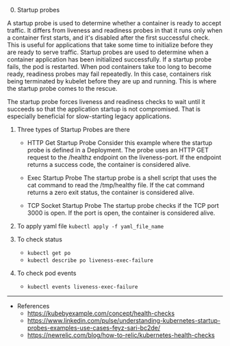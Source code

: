 
0. Startup probes

A startup probe is used to determine whether a container is ready to accept traffic. It differs from liveness and readiness probes in that it runs only when a container first starts, and it's disabled after the first successful check. This is useful for applications that take some time to initialize before they are ready to serve traffic.
Startup probes are used to determine when a container application has been initialized successfully. If a startup probe fails, the pod is restarted. When pod containers take too long to become ready, readiness probes may fail repeatedly. In this case, containers risk being terminated by kubelet before they are up and running. This is where the startup probe comes to the rescue.

The startup probe forces liveness and readiness checks to wait until it succeeds so that the application startup is not compromised. That is especially beneficial for slow-starting legacy applications.

1. Three types of Startup Probes are there
	-	HTTP Get Startup Probe
		Consider this example where the startup probe is defined in a Deployment. The probe uses an HTTP GET request to the /healthz endpoint on the liveness-port. If the endpoint returns a success code, the container is considered alive.

	-	Exec Startup Probe
		The startup probe is a shell script that uses the cat command to read the /tmp/healthy file. If the cat command returns a zero exit status, the container is considered alive.

	-	TCP Socket Startup Probe
		The startup probe checks if the TCP port 3000 is open. If the port is open, the container is considered alive.

2. To apply yaml file `kubectl apply -f yaml_file_name`

3. To check status 
	-	`kubectl get po`
	-	`kubectl describe po liveness-exec-failure`

4. To check pod events
	-	`kubectl events liveness-exec-failure`

---

-	References
	-	https://kubebyexample.com/concept/health-checks
	-	https://www.linkedin.com/pulse/understanding-kubernetes-startup-probes-examples-use-cases-feyz-sari-bc2de/
	-	https://newrelic.com/blog/how-to-relic/kubernetes-health-checks